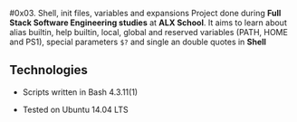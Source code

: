 #0x03. Shell, init files, variables and expansions
Project done during **Full Stack Software Engineering studies** at **ALX School**. It aims to learn about alias builtin, help builtin, local, global and reserved variables (PATH, HOME and PS1), special parameters `$?` and single an double quotes in **Shell**
## Technologies
		
* Scripts written in Bash 4.3.11(1)
		
* Tested on Ubuntu 14.04 LTS

